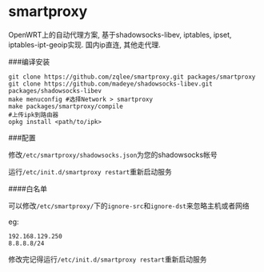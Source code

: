smartproxy
==========

OpenWRT上的自动代理方案, 基于shadowsocks-libev, iptables, ipset, iptables-ipt-geoip实现. 国内ip直连, 其他走代理.

###编译安装

    git clone https://github.com/zqlee/smartproxy.git packages/smartproxy
    git clone https://github.com/madeye/shadowsocks-libev.git packages/shadowsocks-libev
    make menuconfig #选择Network > smartproxy
    make packages/smartproxy/compile
    #上传ipk到路由器
    opkg install <path/to/ipk>

###配置

修改`/etc/smartproxy/shadowsocks.json`为您的shadowsocks帐号

运行`/etc/init.d/smartproxy restart`重新启动服务

####白名单

可以修改`/etc/smartproxy/`下的`ignore-src`和`ignore-dst`来忽略主机或者网络

eg: 

    192.168.129.250
    8.8.8.8/24
    
修改完记得运行`/etc/init.d/smartproxy restart`重新启动服务
